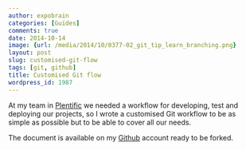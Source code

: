 ```yaml
---
author: expobrain
categories: [Guides]
comments: true
date: 2014-10-14
image: {url: /media/2014/10/0377-02_git_tip_learn_branching.png}
layout: post
slug: customised-git-flow
tags: [git, github]
title: Customised Git flow
wordpress_id: 1987
---
```


At my team in [Plentific](https://plentific.com) we needed a workflow for developing, test and deploying our projects, so I wrote a customised Git workflow to be as simple as possible but to be able to cover all our needs.

<!-- more -->

The document is available on my [Github](https://github.com/expobrain/git-flow) account ready to be forked.
